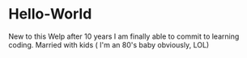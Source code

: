 # Hello-World
New to this
Welp after 10 years I am finally able to commit to learning coding. Married with kids ( I'm an 80's baby obviously, LOL)
